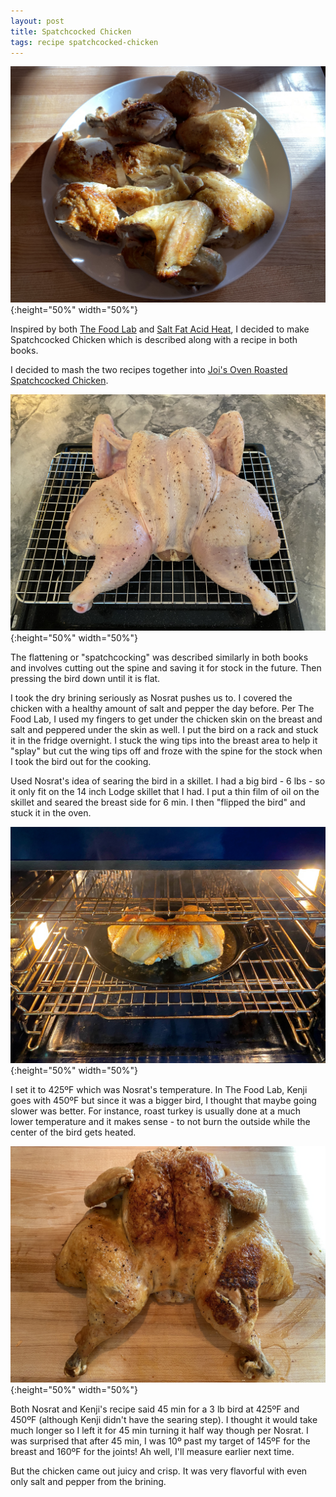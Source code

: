 ```yaml
---
layout: post
title: Spatchcocked Chicken
tags: recipe spatchcocked-chicken
---
```

![Carved Roasted Chicken](/images/spatchcocked-carved.jpeg){:height="50%" width="50%"}

Inspired by both [The Food Lab](http://www.kenjilopezalt.com/) and [Salt Fat Acid Heat](https://www.saltfatacidheat.com/), I decided to make Spatchcocked Chicken which is described along with a recipe in both books.

I decided to mash the two recipes together into [Joi's Oven Roasted Spatchcocked Chicken](/recipes/Jois-Oven-Roasted-Spatchcocked-Chicken.html).

![Spatchcocked Chicken](/images/spatchcocked.jpeg){:height="50%" width="50%"}

The flattening or "spatchcocking" was described similarly in both books and involves cutting out the spine and saving it for stock in the future. Then pressing the bird down until it is flat.

I took the dry brining seriously as Nosrat pushes us to. I covered the chicken with a healthy amount of salt and pepper the day before. Per The Food Lab, I used my fingers to get under the chicken skin on the breast and salt and peppered under the skin as well. I put the bird on a rack and stuck it in the fridge overnight. I stuck the wing tips into the breast area to help it "splay" but cut the wing tips off and froze with the spine for the stock when I took the bird out for the cooking.

Used Nosrat's idea of searing the bird in a skillet. I had a big bird - 6 lbs - so it only fit on the 14 inch Lodge skillet that I had. I put a thin film of oil on the skillet and seared the breast side for 6 min. I then "flipped the bird" and stuck it in the oven.

![Spatchcocked Oven](/images/spatchcocked-oven.jpg){:height="50%" width="50%"}

I set it to 425ºF which was Nosrat's temperature. In The Food Lab, Kenji goes with 450ºF but since it was a bigger bird, I thought that maybe going slower was better. For instance, roast turkey is usually done at a much lower temperature and it makes sense - to not burn the outside while the center of the bird gets heated.

![Spatchcocked Roasted](/images/spatchcocked-roasted.jpeg){:height="50%" width="50%"}

Both Nosrat and Kenji's recipe said 45 min for a 3 lb bird at 425ºF and 450ºF (although Kenji didn't have the searing step). I thought it would take much longer so I left it for 45 min turning it half way though per Nosrat. I was surprised that after 45 min, I was 10º past my target of 145ºF for the breast and 160ºF for the joints! Ah well, I'll measure earlier next time.

But the chicken came out juicy and crisp. It was very flavorful with even only salt and pepper from the brining.
